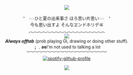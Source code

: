 <div id="header" align="center">
 
<img src="https://files.catbox.moe/9r3tuc.png">

⁺　𓏏𓏏ひと夏の出来事さ ほろ苦い片思い𓏏𓏏　⁺  
    今も思い出すよ そんなヱンドホリデヰ   
    ︵︵︵︵︵︵︵︵︵︵︵︵︵︵︵︵︵︵  
<a href="https://k4waa.straw.page"><img src="https://github.com/user-attachments/assets/30aa24c7-f37b-42b4-a4c6-48e365a6502f"></a>  
_**Always offtab**_ (prob playing GI, drawing or doing other stuff).  
**﹔﹒ʚɞ**I'm not used to talking a lot  
   ︶︶︶︶︶︶︶︶︶︶︶︶︶︶︶︶︶︶︶  
[![spotify-github-profile](https://spotify-github-profile.kittinanx.com/api/view?uid=sklxnbynidunzbixk3n215d9s&cover_image=true&theme=novatorem&show_offline=false&background_color=2d2d2d&interchange=false&bar_color=8f8f8f&bar_color_cover=false)](https://github.com/kittinan/spotify-github-profile)

<img src="https://files.catbox.moe/jgq5lg.png">

<div id="header" align="center">
  
<p align="center"
